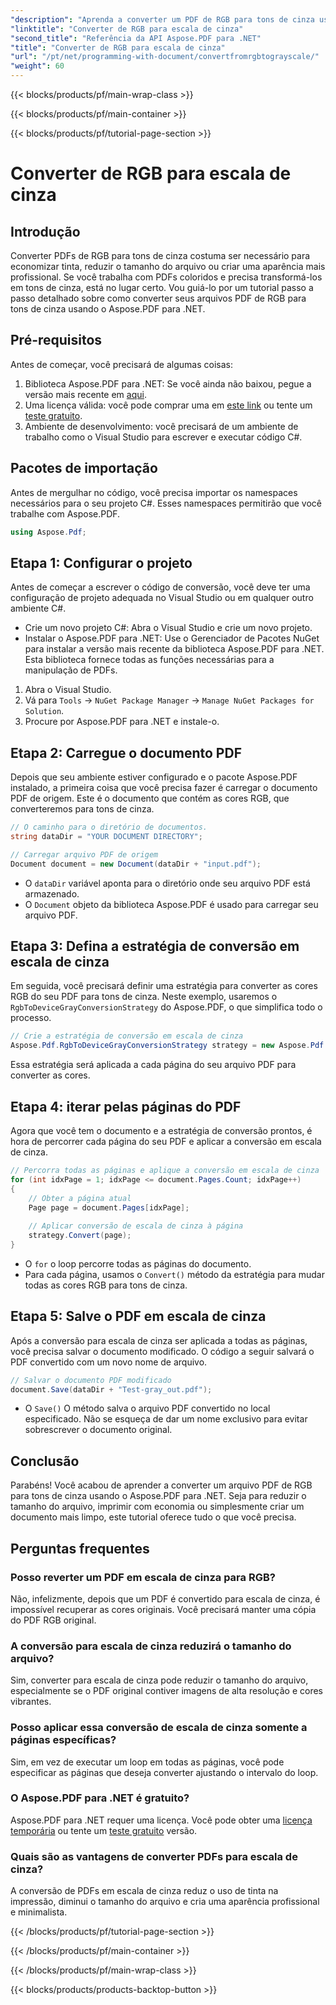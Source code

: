 ```yaml
---
"description": "Aprenda a converter um PDF de RGB para tons de cinza usando o Aspose.PDF para .NET. Um guia passo a passo para simplificar a conversão de cores em PDF e economizar espaço no arquivo."
"linktitle": "Converter de RGB para escala de cinza"
"second_title": "Referência da API Aspose.PDF para .NET"
"title": "Converter de RGB para escala de cinza"
"url": "/pt/net/programming-with-document/convertfromrgbtograyscale/"
"weight": 60
---
```


{{< blocks/products/pf/main-wrap-class >}}

{{< blocks/products/pf/main-container >}}

{{< blocks/products/pf/tutorial-page-section >}}

# Converter de RGB para escala de cinza

## Introdução

Converter PDFs de RGB para tons de cinza costuma ser necessário para economizar tinta, reduzir o tamanho do arquivo ou criar uma aparência mais profissional. Se você trabalha com PDFs coloridos e precisa transformá-los em tons de cinza, está no lugar certo. Vou guiá-lo por um tutorial passo a passo detalhado sobre como converter seus arquivos PDF de RGB para tons de cinza usando o Aspose.PDF para .NET.

## Pré-requisitos

Antes de começar, você precisará de algumas coisas:

1. Biblioteca Aspose.PDF para .NET: Se você ainda não baixou, pegue a versão mais recente em [aqui](https://releases.aspose.com/pdf/net/).
2. Uma licença válida: você pode comprar uma em [este link](https://purchase.aspose.com/buy) ou tente um [teste gratuito](https://releases.aspose.com/).
3. Ambiente de desenvolvimento: você precisará de um ambiente de trabalho como o Visual Studio para escrever e executar código C#.

## Pacotes de importação

Antes de mergulhar no código, você precisa importar os namespaces necessários para o seu projeto C#. Esses namespaces permitirão que você trabalhe com Aspose.PDF.

```csharp
using Aspose.Pdf;
```

## Etapa 1: Configurar o projeto

Antes de começar a escrever o código de conversão, você deve ter uma configuração de projeto adequada no Visual Studio ou em qualquer outro ambiente C#.

- Crie um novo projeto C#: Abra o Visual Studio e crie um novo projeto.
- Instalar o Aspose.PDF para .NET: Use o Gerenciador de Pacotes NuGet para instalar a versão mais recente da biblioteca Aspose.PDF para .NET. Esta biblioteca fornece todas as funções necessárias para a manipulação de PDFs.

1. Abra o Visual Studio.
2. Vá para `Tools` -> `NuGet Package Manager` -> `Manage NuGet Packages for Solution`.
3. Procure por Aspose.PDF para .NET e instale-o.

## Etapa 2: Carregue o documento PDF

Depois que seu ambiente estiver configurado e o pacote Aspose.PDF instalado, a primeira coisa que você precisa fazer é carregar o documento PDF de origem. Este é o documento que contém as cores RGB, que converteremos para tons de cinza.

```csharp
// O caminho para o diretório de documentos.
string dataDir = "YOUR DOCUMENT DIRECTORY";

// Carregar arquivo PDF de origem
Document document = new Document(dataDir + "input.pdf");
```

- O `dataDir` variável aponta para o diretório onde seu arquivo PDF está armazenado.
- O `Document` objeto da biblioteca Aspose.PDF é usado para carregar seu arquivo PDF.

## Etapa 3: Defina a estratégia de conversão em escala de cinza

Em seguida, você precisará definir uma estratégia para converter as cores RGB do seu PDF para tons de cinza. Neste exemplo, usaremos o `RgbToDeviceGrayConversionStrategy` do Aspose.PDF, o que simplifica todo o processo.

```csharp
// Crie a estratégia de conversão em escala de cinza
Aspose.Pdf.RgbToDeviceGrayConversionStrategy strategy = new Aspose.Pdf.RgbToDeviceGrayConversionStrategy();
```

Essa estratégia será aplicada a cada página do seu arquivo PDF para converter as cores.

## Etapa 4: iterar pelas páginas do PDF

Agora que você tem o documento e a estratégia de conversão prontos, é hora de percorrer cada página do seu PDF e aplicar a conversão em escala de cinza. 

```csharp
// Percorra todas as páginas e aplique a conversão em escala de cinza
for (int idxPage = 1; idxPage <= document.Pages.Count; idxPage++)
{
    // Obter a página atual
    Page page = document.Pages[idxPage];
    
    // Aplicar conversão de escala de cinza à página
    strategy.Convert(page);
}
```

- O `for` o loop percorre todas as páginas do documento.
- Para cada página, usamos o `Convert()` método da estratégia para mudar todas as cores RGB para tons de cinza.

## Etapa 5: Salve o PDF em escala de cinza

Após a conversão para escala de cinza ser aplicada a todas as páginas, você precisa salvar o documento modificado. O código a seguir salvará o PDF convertido com um novo nome de arquivo.

```csharp
// Salvar o documento PDF modificado
document.Save(dataDir + "Test-gray_out.pdf");
```

- O `Save()` O método salva o arquivo PDF convertido no local especificado. Não se esqueça de dar um nome exclusivo para evitar sobrescrever o documento original.

## Conclusão

Parabéns! Você acabou de aprender a converter um arquivo PDF de RGB para tons de cinza usando o Aspose.PDF para .NET. Seja para reduzir o tamanho do arquivo, imprimir com economia ou simplesmente criar um documento mais limpo, este tutorial oferece tudo o que você precisa.

## Perguntas frequentes

### Posso reverter um PDF em escala de cinza para RGB?

Não, infelizmente, depois que um PDF é convertido para escala de cinza, é impossível recuperar as cores originais. Você precisará manter uma cópia do PDF RGB original.

### A conversão para escala de cinza reduzirá o tamanho do arquivo?

Sim, converter para escala de cinza pode reduzir o tamanho do arquivo, especialmente se o PDF original contiver imagens de alta resolução e cores vibrantes.

### Posso aplicar essa conversão de escala de cinza somente a páginas específicas?

Sim, em vez de executar um loop em todas as páginas, você pode especificar as páginas que deseja converter ajustando o intervalo do loop.

### O Aspose.PDF para .NET é gratuito?

Aspose.PDF para .NET requer uma licença. Você pode obter uma [licença temporária](https://purchase.aspose.com/temporary-license/) ou tente um [teste gratuito](https://releases.aspose.com/) versão.

### Quais são as vantagens de converter PDFs para escala de cinza?

A conversão de PDFs em escala de cinza reduz o uso de tinta na impressão, diminui o tamanho do arquivo e cria uma aparência profissional e minimalista.

{{< /blocks/products/pf/tutorial-page-section >}}

{{< /blocks/products/pf/main-container >}}

{{< /blocks/products/pf/main-wrap-class >}}

{{< blocks/products/products-backtop-button >}}